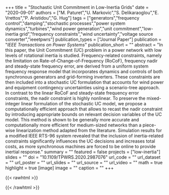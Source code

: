 +++
title = "Stochastic Unit Commitment in Low-Inertia Grids"
date = "2020-09-01"
authors = ["M. Paturet","U. Markovic","S. Delikaraoglou","E. Vrettos","P. Aristidou","G. Hug"]
tags = ["generators","frequency control","damping","stochastic processes","power system dynamics","turbines","wind power generation","unit commitment","low-inertia grid","frequency constraints","wind uncertainty","voltage source converter","ieeetpwrs"]
publication_types = ["Journal Paper"]
publication = "_IEEE Transactions on Power Systems_"
publication_short = ""
abstract = "In this paper, the Unit Commitment (UC) problem in a power network with low levels of rotational inertia is studied. Frequency-related constraints, namely the limitation on Rate-of-Change-of-Frequency (RoCoF), frequency nadir and steady-state frequency error, are derived from a uniform system frequency response model that incorporates dynamics and controls of both synchronous generators and grid-forming inverters. These constraints are then included into a stochastic UC formulation that accounts for wind power and equipment contingency uncertainties using a scenario-tree approach. In contrast to the linear RoCoF and steady-state frequency error constraints, the nadir constraint is highly nonlinear. To preserve the mixed-integer linear formulation of the stochastic UC model, we propose a computationally efficient approach that allows to recast the nadir constraint by introducing appropriate bounds on relevant decision variables of the UC model. This method is shown to be generally more accurate and computationally more efficient for medium-sized networks than a piece-wise linearization method adapted from the literature. Simulation results for a modified IEEE RTS-96 system revealed that the inclusion of inertia-related constraints significantly influences the UC decisions and increases total costs, as more synchronous machines are forced to be online to provide inertial response."
summary = ""
featured = false
projects = ["low-inertia"]
slides = ""
doi = "10.1109/TPWRS.2020.2987076"
url_code = ""
url_dataset = ""
url_poster = ""
url_slides = ""
url_source = ""
url_video = ""
math = true
highlight = true
[image]
image = ""
caption = ""
+++

{{< rawhtml >}}
<div data-badge-details="right" data-badge-type="medium-donut" data-doi="10.1109/TPWRS.2020.2987076" data-hide-no-mentions="true" class="altmetric-embed"></div>
{{< /rawhtml >}}
